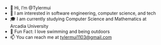 - 👋 Hi, I’m @Tylermui
- 👀 I am interested in software engineering, computer science, and tech
- 🎓 I am currently studying Computer Science and Mathematics at Arcadia University
- 🌊 Fun Fact: I love swimming and being outdoors
- 📫 You can reach me at tylermui1103@gmail.com 

<!---
Tylermui/Tylermui is a ✨ special ✨ repository because its `README.md` (this file) appears on your GitHub profile.
You can click the Preview link to take a look at your changes.
--->
